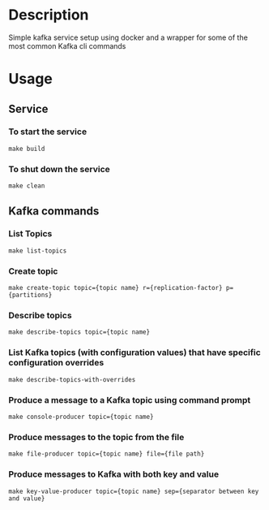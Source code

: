 # Description
Simple kafka service setup using docker and a wrapper for some of the most common Kafka cli commands

# Usage

## Service

### To start the service
`make build`

### To shut down the service
`make clean`

## Kafka commands

### List Topics
`make list-topics`

### Create topic
`make create-topic topic={topic name} r={replication-factor} p={partitions}`

### Describe topics
`make describe-topics topic={topic name}`

### List Kafka topics (with configuration values) that have specific configuration overrides
`make describe-topics-with-overrides`

### Produce a message to a Kafka topic using command prompt
`make console-producer topic={topic name}`

### Produce messages to the topic from the file
`make file-producer topic={topic name} file={file path}`

### Produce messages to Kafka with both key and value
`make key-value-producer topic={topic name} sep={separator between key and value}`
